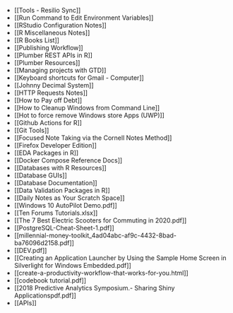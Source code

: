 - [[Tools - Resilio Sync]]
- [[Run Command to Edit Environment Variables]]
- [[RStudio Configuration Notes]]
- [[R Miscellaneous Notes]]
- [[R Books List]]
- [[Publishing Workflow]]
- [[Plumber REST APIs in R]]
- [[Plumber Resources]]
- [[Managing projects with GTD]]
- [[Keyboard shortcuts for Gmail - Computer]]
- [[Johnny Decimal System]]
- [[HTTP Requests Notes]]
- [[How to Pay off Debt]]
- [[How to Cleanup Windows from Command Line]]
- [[Hot to force remove Windows store Apps (UWP)]]
- [[Github Actions for R]]
- [[Git Tools]]
- [[Focused Note Taking via the Cornell Notes Method]]
- [[Firefox Developer Edition]]
- [[EDA Packages in R]]
- [[Docker Compose Reference Docs]]
- [[Databases with R Resources]]
- [[Database GUIs]]
- [[Database Documentation]]
- [[Data Validation Packages in R]]
- [[Daily Notes as Your Scratch Space]]
- [[Windows 10 AutoPilot Demo.pdf]]
- [[Ten Forums Tutorials.xlsx]]
- [[The 7 Best Electric Scooters for Commuting in 2020.pdf]]
- [[PostgreSQL-Cheat-Sheet-1.pdf]]
- [[millennial-money-toolkit_4ad04abc-af9c-4432-8bad-ba76096d2158.pdf]]
- [[DEV.pdf]]
- [[Creating an Application Launcher by Using the Sample Home Screen in Silverlight for Windows Embedded.pdf]]
- [[create-a-productivity-workflow-that-works-for-you.html]]
- [[codebook tutorial.pdf]]
- [[2018 Predictive Analytics Symposium.- Sharing Shiny Applicationspdf.pdf]]
- [[APIs]]
